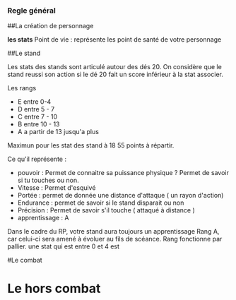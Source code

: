 ### Regle général

##La création de personnage

**les stats**
Point de vie : représente les point de santé de votre personnage


##Le stand

Les stats des stands sont articulé autour des dés 20.
On considère que le stand reussi son action si le dé 20 fait un score inférieur à la stat associer.

Les rangs

* E entre 0-4
* D entre 5 - 7
* C entre 7 - 10
* B entre 10 - 13
* A a partir de 13 jusqu'a plus

Maximun pour les stat des stand à 18 
55 points à répartir.

Ce qu'il représente :
* pouvoir : Permet de connaitre sa puissance physique ? Permet de savoir si tu touches ou non.
* Vitesse : Permet d'esquivé 
* Portée : permet de donnée une distance d'attaque ( un rayon d'action)
* Endurance : permet de savoir si le stand disparait ou non
* Précision : Permet de savoir s'il touche ( attaqué à distance )
* apprentissage : A

Dans le cadre du RP, votre stand aura toujours un apprentissage Rang A, car celui-ci sera amené à évoluer au fils de scéance.
Rang fonctionne par pallier.
une stat qui est entre 0 et 4 est 


#Le combat


# Le hors combat



